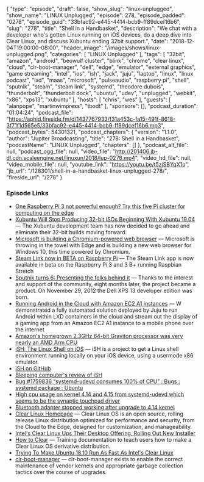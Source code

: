 {
  "type": "episode",
  "draft": false,
  "show_slug": "linux-unplugged",
  "show_name": "LINUX Unplugged",
  "episode": 278,
  "episode_padded": "0278",
  "episode_guid": "33bfac92-e445-4414-bcb9-ff89dcef16b6",
  "slug": "278",
  "title": "Shell in a Handbasket",
  "description": "We chat with a developer who's gotten Linux running on iOS devices, do a deep dive into Clear Linux, and discuss Xubuntu ending 32bit support.",
  "date": "2018-12-04T19:00:00-08:00",
  "header_image": "/images/shows/linux-unplugged.png",
  "categories": [
    "LINUX Unplugged"
  ],
  "tags": [
    "32bit",
    "amazon",
    "android",
    "beowulf cluster",
    "blink",
    "chrome",
    "clear linux",
    "cloud",
    "clr-boot-manager",
    "dell",
    "edge",
    "emulator",
    "external graphics",
    "game streaming",
    "intel",
    "ios",
    "ish",
    "jack",
    "juju",
    "laptop",
    "linux",
    "linux podcast",
    "lxd",
    "maas",
    "microsoft",
    "pulseaudio",
    "raspberry pi",
    "shell",
    "sputnik",
    "steam",
    "steam link",
    "systemd",
    "theodore dubois",
    "thunderbolt",
    "thunderbolt dock",
    "ubuntu",
    "udev",
    "unplugged",
    "webkit",
    "x86",
    "xps13",
    "xubuntu"
  ],
  "hosts": [
    "chris",
    "wes"
  ],
  "guests": [
    "alanpope",
    "martinwimpress",
    "tbodt"
  ],
  "sponsors": [],
  "podcast_duration": "01:04:24",
  "podcast_file": "https://aphid.fireside.fm/d/1437767933/f31a453c-fa15-491f-8618-3f71f1d565e5/33bfac92-e445-4414-bcb9-ff89dcef16b6.mp3",
  "podcast_bytes": 54301321,
  "podcast_chapters": {
    "version": "1.1.0",
    "author": "Jupiter Broadcasting",
    "title": "278: Shell in a Handbasket",
    "podcastName": "LINUX Unplugged",
    "chapters": []
  },
  "podcast_alt_file": null,
  "podcast_ogg_file": null,
  "video_file": "http://201406.jb-dl.cdn.scaleengine.net/linuxun/2018/lup-0278.mp4",
  "video_hd_file": null,
  "video_mobile_file": null,
  "youtube_link": "https://youtu.be/t5zjSBYqX1o",
  "jb_url": "/128301/shell-in-a-handbasket-linux-unplugged-278/",
  "fireside_url": "/278"
}


### Episode Links

  * [One Raspberry Pi 3 not powerful enough? Try this five Pi cluster for computing on the edge](https://www.techrepublic.com/article/one-raspberry-pi-3-not-powerful-enough-try-this-five-pi-cluster-designed-for-edge-computing/?ftag=COS-05-10aaa0g "One Raspberry Pi 3 not powerful enough? Try this five Pi cluster for computing on the edge")
  * [Xubuntu Will Stop Producing 32-bit ISOs Beginning With Xubuntu 19.04](https://www.phoronix.com/scan.php?page=news_item&px=Xubuntu-No-More-32-bit "Xubuntu Will Stop Producing 32-bit ISOs Beginning With Xubuntu 19.04") — The Xubuntu development team has now decided to go ahead and eliminate their 32-bit builds moving forward.
  * [Microsoft is building a Chromium-powered web browser](https://www.windowscentral.com/microsoft-building-chromium-powered-web-browser-windows-10 "Microsoft is building a Chromium-powered web browser") — Microsoft is throwing in the towel with Edge and is building a new web browser for Windows 10, this time powered by Chromium. 
  * [Steam Link now in BETA on Raspberry Pi](https://steamcommunity.com/app/353380/discussions/0/1743353164093954254/ "Steam Link now in BETA on Raspberry Pi") — The Steam Link app is now available in beta on the Raspberry Pi 3 and 3 B+ running Raspbian Stretch
  * [Sputnik turns 6: Presenting the folks behind it](https://bartongeorge.io/2018/11/29/sputnik-turns-6-presenting-the-folks-behind-it/ "Sputnik turns 6: Presenting the folks behind it") — Thanks to the interest and support of the community, eight months later, the project became a product. On November 29, 2012 the Dell XPS 13 developer edition was born.
  * [Running Android in the Cloud with Amazon EC2 A1 instances](https://blog.ubuntu.com/2018/11/29/running-android-in-the-cloud-with-amazon-ec2-a1-instances "Running Android in the Cloud with Amazon EC2 A1 instances") — W demonstrated a fully automated solution deployed by Juju to run Android within LXD containers in the cloud and stream out the display of a gaming app from an Amazon EC2 A1 instance to a mobile phone over the internet
  * [Amazon's homegrown 2.3GHz 64-bit Graviton processor was very nearly an AMD Arm CPU](https://www.theregister.co.uk/2018/11/27/amazon_aws_graviton_specs/ "Amazon's homegrown 2.3GHz 64-bit Graviton processor was very nearly an AMD Arm CPU")
  * [iSH: The Linux Shell on iOS](https://ish.app/ "iSH: The Linux Shell on iOS") — iSH is a project to get a Linux shell environment running locally on your iOS device, using a usermode x86 emulator.
  * [iSH on GitHub](https://github.com/tbodt/ish "iSH on GitHub")
  * [Bleeping computer's review of iSH](https://www.bleepingcomputer.com/news/linux/ish-an-ios-linux-shell-for-your-iphone-or-ipad/ "Bleeping computer's review of iSH")
  * [Bug #1759836 “systemd-udevd consumes 100% of CPU” : Bugs : systemd package : Ubuntu](https://bugs.launchpad.net/ubuntu/+source/systemd/+bug/1759836 "Bug #1759836 “systemd-udevd consumes 100% of CPU” : Bugs : systemd package : Ubuntu")
  * [High cpu usage on kernel 4.14 and 4.15 from systemd-udevd which seems to be the synaptic touchpad driver](https://forum.manjaro.org/t/high-cpu-usage-on-kernel-4-14-and-4-15-from-systemd-udevd-which-seems-to-be-the-synaptic-touchpad-driver/35972 "High cpu usage on kernel 4.14 and 4.15 from systemd-udevd which seems to be the synaptic touchpad driver")
  * [Bluetooth adapter stopped working after upgrade to 4.14 kernel](https://dev.getsol.us//T5224 "Bluetooth adapter stopped working after upgrade to 4.14 kernel")
  * [Clear Linux Homepage](https://clearlinux.org/ "Clear Linux Homepage") — Clear Linux OS is an open source, rolling release Linux distribution optimized for performance and security, from the Cloud to the Edge, designed for customization, and manageability.
  * [Intel's Clear Linux Ups Their Desktop Offering, Rolling Out New Installer](https://www.phoronix.com/scan.php?page=news_item&px=Clear-Linux-Desktop-Live-Beta&utm_source=feedburner&utm_medium=feed&utm_campaign=Feed%3A+Phoronix+%28Phoronix%29 "Intel's Clear Linux Ups Their Desktop Offering, Rolling Out New Installer")
  * [How to Clear](https://github.com/clearlinux/how-to-clear "How to Clear") — Training documentation to teach users how to make a Clear Linux OS derivative distribution.
  * [Trying To Make Ubuntu 18.10 Run As Fast As Intel's Clear Linux](https://www.phoronix.com/scan.php?page=article&item=ubuntu1810-fast-clear&num=1 "Trying To Make Ubuntu 18.10 Run As Fast As Intel's Clear Linux")
  * [clr-boot-manager](https://github.com/clearlinux/clr-boot-manager "clr-boot-manager") — clr-boot-manager exists to enable the correct maintenance of vendor kernels and appropriate garbage collection tactics over the course of upgrades.


